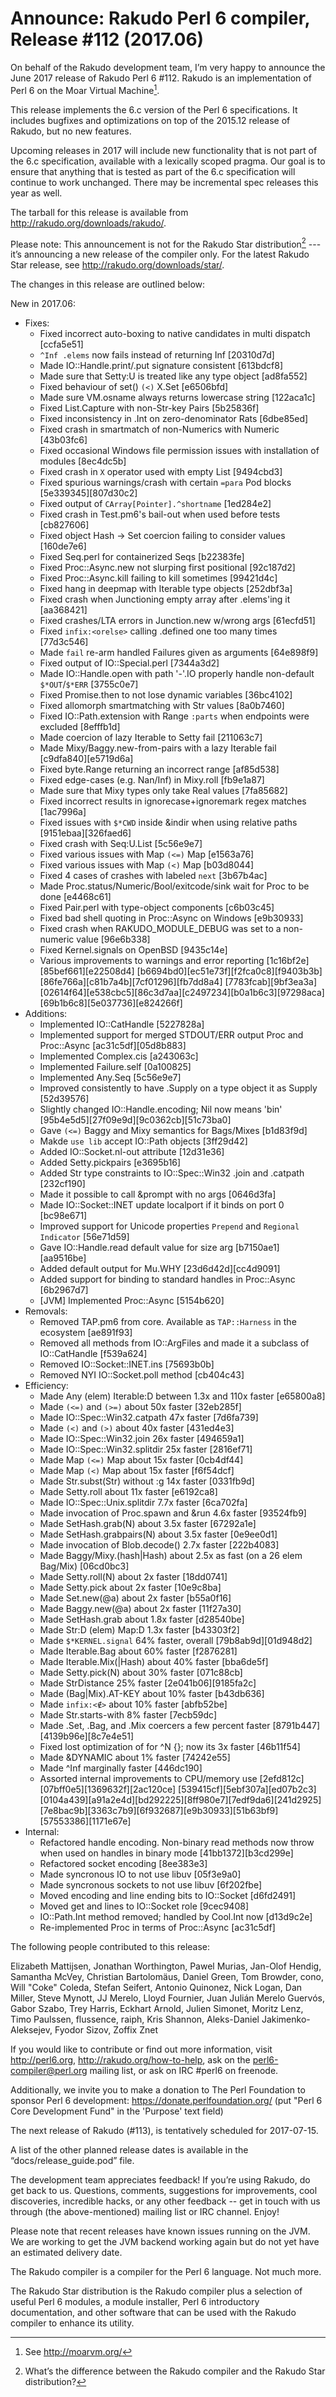 # Announce: Rakudo Perl 6 compiler, Release #112 (2017.06)

On behalf of the Rakudo development team, I’m very happy to announce the
June 2017 release of Rakudo Perl 6 #112. Rakudo is an implementation of
Perl 6 on the Moar Virtual Machine[^1].

This release implements the 6.c version of the Perl 6 specifications.
It includes bugfixes and optimizations on top of
the 2015.12 release of Rakudo, but no new features.

Upcoming releases in 2017 will include new functionality that is not
part of the 6.c specification, available with a lexically scoped
pragma. Our goal is to ensure that anything that is tested as part of the
6.c specification will continue to work unchanged. There may be incremental
spec releases this year as well.

The tarball for this release is available from <http://rakudo.org/downloads/rakudo/>.

Please note: This announcement is not for the Rakudo Star
distribution[^2] --- it’s announcing a new release of the compiler
only. For the latest Rakudo Star release, see
<http://rakudo.org/downloads/star/>.

The changes in this release are outlined below:

New in 2017.06:
 + Fixes:
    + Fixed incorrect auto-boxing to native candidates in multi dispatch [ccfa5e51]
    + `^Inf .elems` now fails instead of returning Inf [20310d7d]
    + Made IO::Handle.print/.put signature consistent [613bdcf8]
    + Made sure that Setty:U is treated like any type object [ad8fa552]
    + Fixed behaviour of set() `(<)` X.Set [e6506bfd]
    + Made sure VM.osname always returns lowercase string [122aca1c]
    + Fixed List.Capture with non-Str-key Pairs [5b25836f]
    + Fixed inconsistency in .Int on zero-denominator Rats [6dbe85ed]
    + Fixed crash in smartmatch of non-Numerics with Numeric [43b03fc6]
    + Fixed occasional Windows file permission issues with installation of modules [8ec4dc5b]
    + Fixed crash in `X` operator used with empty List [9494cbd3]
    + Fixed spurious warnings/crash with certain `=para` Pod blocks [5e339345][807d30c2]
    + Fixed output of `CArray[Pointer].^shortname` [1ed284e2]
    + Fixed crash in Test.pm6's bail-out when used before tests [cb827606]
    + Fixed object Hash -> Set coercion failing to consider values [160de7e6]
    + Fixed Seq.perl for containerized Seqs [b22383fe]
    + Fixed Proc::Async.new not slurping first positional [92c187d2]
    + Fixed Proc::Async.kill failing to kill sometimes [99421d4c]
    + Fixed hang in deepmap with Iterable type objects [252dbf3a]
    + Fixed crash when Junctioning empty array after .elems'ing it [aa368421]
    + Fixed crashes/LTA errors in Junction.new w/wrong args [61ecfd51]
    + Fixed `infix:<orelse>` calling .defined one too many times [77d3c546]
    + Made `fail` re-arm handled Failures given as arguments [64e898f9]
    + Fixed output of IO::Special.perl [7344a3d2]
    + Made IO::Handle.open with path '-'.IO properly handle non-default `$*OUT`/`$*ERR` [3755c0e7]
    + Fixed Promise.then to not lose dynamic variables [36bc4102]
    + Fixed allomorph smartmatching with Str values [8a0b7460]
    + Fixed IO::Path.extension with Range `:parts` when endpoints were excluded [8efffb1d]
    + Made coercion of lazy Iterable to Setty fail [211063c7]
    + Made Mixy/Baggy.new-from-pairs with a lazy Iterable fail [c9dfa840][e5719d6a]
    + Fixed byte.Range returning an incorrect range [af85d538]
    + Fixed edge-cases (e.g. Nan/Inf) in Mixy.roll [fb9e1a87]
    + Made sure that Mixy types only take Real values [7fa85682]
    + Fixed incorrect results in ignorecase+ignoremark regex matches [1ac7996a]
    + Fixed issues with `$*CWD` inside &indir when using relative paths [9151ebaa][326faed6]
    + Fixed crash with Seq:U.List [5c56e9e7]
    + Fixed various issues with Map `(<=)` Map [e1563a76]
    + Fixed various issues with Map `(<)` Map [b03d8044]
    + Fixed 4 cases of crashes with labeled `next` [3b67b4ac]
    + Made Proc.status/Numeric/Bool/exitcode/sink wait for Proc to be done [e4468c61]
    + Fixed Pair.perl with type-object components [c6b03c45]
    + Fixed bad shell quoting in Proc::Async on Windows [e9b30933]
    + Fixed crash when RAKUDO_MODULE_DEBUG was set to a non-numeric value [96e6b338]
    + Fixed Kernel.signals on OpenBSD [9435c14e]
    + Various improvements to warnings and error reporting [1c16bf2e][85bef661][e22508d4]
        [b6694bd0][ec51e73f][f2fca0c8][f9403b3b][86fe766a][c81b7a4b][7cf01296][fb7dd8a4]
        [7783fcab][9bf3ea3a][02614f64][e538cbc5][86c3d7aa][c2497234][b0a1b6c3][97298aca]
        [69b1b6c8][5e037736][e824266f]
 + Additions:
    + Implemented IO::CatHandle [5227828a]
    + Implemented support for merged STDOUT/ERR output Proc and Proc::Async [ac31c5df][05d8b883]
    + Implemented Complex.cis [a243063c]
    + Implemented Failure.self [0a100825]
    + Implemented Any.Seq [5c56e9e7]
    + Improved consistently to have .Supply on a type object it as Supply [52d39576]
    + Slightly changed IO::Handle.encoding; Nil now means 'bin'
        [95b4e5d5][27f09e9d][9c0362cb][51c73ba0]
    + Gave `(<=)` Baggy and Mixy semantics for Bags/Mixes [b1d83f9d]
    + Makde `use lib` accept IO::Path objects [3ff29d42]
    + Added IO::Socket.nl-out attribute [12d31e36]
    + Added Setty.pickpairs [e3695b16]
    + Added Str type constraints to IO::Spec::Win32 .join and .catpath [232cf190]
    + Made it possible to call &prompt with no args [0646d3fa]
    + Made IO::Socket::INET update localport if it binds on port 0 [bc98e671]
    + Improved support for Unicode properties `Prepend` and `Regional Indicator` [56e71d59]
    + Gave IO::Handle.read default value for size arg [b7150ae1][aa9516be]
    + Added default output for Mu.WHY [23d6d42d][cc4d9091]
    + Added support for binding to standard handles in Proc::Async [6b2967d7]
    + [JVM] Implemented Proc::Async [5154b620]
 + Removals:
    + Removed TAP.pm6 from core. Available as `TAP::Harness` in the ecosystem [ae891f93]
    + Removed all methods from IO::ArgFiles and made it a subclass of IO::CatHandle [f539a624]
    + Removed IO::Socket::INET.ins [75693b0b]
    + Removed NYI IO::Socket.poll method [cb404c43]
 + Efficiency:
    + Made Any (elem) Iterable:D between 1.3x and 110x faster [e65800a8]
    + Made `(<=)` and `(>=)` about 50x faster [32eb285f]
    + Made IO::Spec::Win32.catpath 47x faster [7d6fa739]
    + Made `(<)` and `(>)` about 40x faster [431ed4e3]
    + Made IO::Spec::Win32.join 26x faster [494659a1]
    + Made IO::Spec::Win32.splitdir 25x faster [2816ef71]
    + Made Map `(<=)` Map about 15x faster [0cb4df44]
    + Made Map `(<)` Map about 15x faster [f6f54dcf]
    + Made Str.subst(Str) without :g 14x faster [0331fb9d]
    + Made Setty.roll about 11x faster [e6192ca8]
    + Made IO::Spec::Unix.splitdir 7.7x faster [6ca702fa]
    + Made invocation of Proc.spawn and &run 4.6x faster [93524fb9]
    + Made SetHash.grab(N) about 3.5x faster [67292a1e]
    + Made SetHash.grabpairs(N) about 3.5x faster [0e9ee0d1]
    + Made invocation of Blob.decode() 2.7x faster [222b4083]
    + Made Baggy/Mixy.(hash|Hash) about 2.5x as fast (on a 26 elem Bag/Mix) [06cd0bc3]
    + Made Setty.roll(N) about 2x faster [18dd0741]
    + Made Setty.pick about 2x faster [10e9c8ba]
    + Made Set.new(@a) about 2x faster [b55a0f16]
    + Made Baggy.new(@a) about 2x faster [11f27a30]
    + Made SetHash.grab about 1.8x faster [d28540be]
    + Made Str:D (elem) Map:D 1.3x faster [b43303f2]
    + Made `$*KERNEL.signal` 64% faster, overall [79b8ab9d][01d948d2]
    + Made Iterable.Bag about 60% faster [f2876281]
    + Made Iterable.Mix(|Hash) about 40% faster [bba6de5f]
    + Made Setty.pick(N) about 30% faster [071c88cb]
    + Made StrDistance 25% faster [2e041b06][9185fa2c]
    + Made (Bag|Mix).AT-KEY about 10% faster [b43db636]
    + Made `infix:<∉>` about 10% faster [abfb52be]
    + Made Str.starts-with 8% faster [7ecb59dc]
    + Made .Set, .Bag, and .Mix coercers a few percent faster [8791b447][4139b96e][8c7e4e51]
    + Fixed lost optimization of for ^N {}; now its 3x faster [46b11f54]
    + Made &DYNAMIC about 1% faster [74242e55]
    + Made ^Inf marginally faster [446dc190]
    + Assorted internal improvements to CPU/memory use [2efd812c][07bff0e5][1369632f][2ac120ce]
        [539415cf][5ebf307a][ed07b2c3][0104a439][a91a2e4d][bd292225][8ff980e7][7edf9da6][241d2925]
        [7e8bac9b][3363c7b9][6f932687][e9b30933][51b63bf9][57553386][1171e67e]
 + Internal:
    + Refactored handle encoding. Non-binary read methods now throw when used
        on handles in binary mode [41bb1372][b3cd299e]
    + Refactored socket encoding [8ee383e3]
    + Made syncronous IO to not use libuv [05f3e9a0]
    + Made syncronous sockets to not use libuv [6f202fbe]
    + Moved encoding and line ending bits to IO::Socket [d6fd2491]
    + Moved get and lines to IO::Socket role [9cec9408]
    + IO::Path.Int method removed; handled by Cool.Int now [d13d9c2e]
    + Re-implemented Proc in terms of Proc::Async [ac31c5df]


The following people contributed to this release:

Elizabeth Mattijsen, Jonathan Worthington, Pawel Murias, Jan-Olof Hendig, 
Samantha McVey, Christian Bartolomäus, Daniel Green, Tom Browder, cono, 
Will "Coke" Coleda, Stefan Seifert, Antonio Quinonez, Nick Logan, 
Dan Miller, Steve Mynott, JJ Merelo, Lloyd Fournier, 
Juan Julián Merelo Guervós, Gabor Szabo, Trey Harris, Eckhart Arnold, 
Julien Simonet, Moritz Lenz, Timo Paulssen, flussence, raiph, Kris Shannon, 
Aleks-Daniel Jakimenko-Aleksejev, Fyodor Sizov, Zoffix Znet

If you would like to contribute or find out more information, visit
<http://perl6.org>, <http://rakudo.org/how-to-help>, ask on the
<perl6-compiler@perl.org> mailing list, or ask on IRC #perl6 on freenode.

Additionally, we invite you to make a donation to The Perl Foundation
to sponsor Perl 6 development: <https://donate.perlfoundation.org/>
(put "Perl 6 Core Development Fund" in the 'Purpose' text field)

The next release of Rakudo (#113), is tentatively scheduled for 2017-07-15.

A list of the other planned release dates is available in the
“docs/release_guide.pod” file.

The development team appreciates feedback! If you’re using Rakudo, do
get back to us. Questions, comments, suggestions for improvements, cool
discoveries, incredible hacks, or any other feedback -- get in touch with
us through (the above-mentioned) mailing list or IRC channel. Enjoy!

Please note that recent releases have known issues running on the JVM.
We are working to get the JVM backend working again but do not yet have
an estimated delivery date.

[^1]: See <http://moarvm.org/>

[^2]: What’s the difference between the Rakudo compiler and the Rakudo
Star distribution?

The Rakudo compiler is a compiler for the Perl 6 language.
Not much more.

The Rakudo Star distribution is the Rakudo compiler plus a selection
of useful Perl 6 modules, a module installer, Perl 6 introductory documentation, 
and other software that can be used with the Rakudo compiler to enhance its utility.

